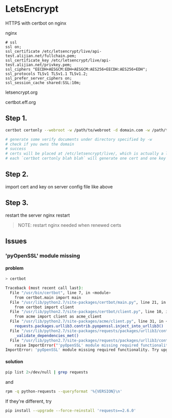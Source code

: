 # LetsEncrypt

HTTPS with certbot on nginx

nginx

    # ssl
    ssl on;
    ssl_certificate /etc/letsencrypt/live/api-test.alijian.net/fullchain.pem;
    ssl_certificate_key /etc/letsencrypt/live/api-test.alijian.net/privkey.pem;
    ssl_ciphers "EECDH+AESGCM:EDH+AESGCM:AES256+EECDH:AES256+EDH";
    ssl_protocols TLSv1 TLSv1.1 TLSv1.2;
    ssl_prefer_server_ciphers on;
    ssl_session_cache shared:SSL:10m;

letsencrypt.org

certbot.eff.org

## Step 1.

```bash
certbot certonly --webroot -w /path/to/webroot -d domain.com -w /path/to/another -d domain2.com

# generate some verify documents under directory specified by -w
# check if you owns the domain
# success
# certs will be placed at /etc/letsencrypt/live/, which is actually a link to certs and keys
# each `certbot certonly blah blah` will generate one cert and one key
```

## Step 2.

import cert and key on server config file
like above

## Step 3.

restart the server
nginx restart

> NOTE: restart nginx needed when renewed certs


## Issues

### 'pyOpenSSL' module missing

#### problem

```bash
> certbot

Traceback (most recent call last):
  File "/usr/bin/certbot", line 7, in <module>
    from certbot.main import main
  File "/usr/lib/python2.7/site-packages/certbot/main.py", line 21, in <module>
    from certbot import client
  File "/usr/lib/python2.7/site-packages/certbot/client.py", line 10, in <module>
    from acme import client as acme_client
  File "/usr/lib/python2.7/site-packages/acme/client.py", line 31, in <module>
    requests.packages.urllib3.contrib.pyopenssl.inject_into_urllib3()
  File "/usr/lib/python2.7/site-packages/requests/packages/urllib3/contrib/pyopenssl.py", line 112, in inject_into_urllib3
    _validate_dependencies_met()
  File "/usr/lib/python2.7/site-packages/requests/packages/urllib3/contrib/pyopenssl.py", line 147, in _validate_dependencies_met
    raise ImportError("'pyOpenSSL' module missing required functionality. "
ImportError: 'pyOpenSSL' module missing required functionality. Try upgrading to v0.14 or newer.
```

#### solution

```bash
pip list 2>/dev/null | grep requests

```

and

```bash
rpm -q python-requests --queryformat '%{VERSION}\n'
```

If they're different, try

```bash
pip install --upgrade --force-reinstall 'requests==2.6.0'
```

